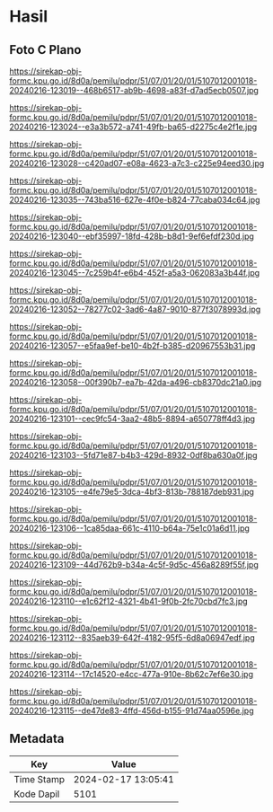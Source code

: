 # Hasil

## Foto C Plano

https://sirekap-obj-formc.kpu.go.id/8d0a/pemilu/pdpr/51/07/01/20/01/5107012001018-20240216-123019--468b6517-ab9b-4698-a83f-d7ad5ecb0507.jpg

https://sirekap-obj-formc.kpu.go.id/8d0a/pemilu/pdpr/51/07/01/20/01/5107012001018-20240216-123024--e3a3b572-a741-49fb-ba65-d2275c4e2f1e.jpg

https://sirekap-obj-formc.kpu.go.id/8d0a/pemilu/pdpr/51/07/01/20/01/5107012001018-20240216-123028--c420ad07-e08a-4623-a7c3-c225e94eed30.jpg

https://sirekap-obj-formc.kpu.go.id/8d0a/pemilu/pdpr/51/07/01/20/01/5107012001018-20240216-123035--743ba516-627e-4f0e-b824-77caba034c64.jpg

https://sirekap-obj-formc.kpu.go.id/8d0a/pemilu/pdpr/51/07/01/20/01/5107012001018-20240216-123040--ebf35997-18fd-428b-b8d1-9ef6efdf230d.jpg

https://sirekap-obj-formc.kpu.go.id/8d0a/pemilu/pdpr/51/07/01/20/01/5107012001018-20240216-123045--7c259b4f-e6b4-452f-a5a3-062083a3b44f.jpg

https://sirekap-obj-formc.kpu.go.id/8d0a/pemilu/pdpr/51/07/01/20/01/5107012001018-20240216-123052--78277c02-3ad6-4a87-9010-877f3078993d.jpg

https://sirekap-obj-formc.kpu.go.id/8d0a/pemilu/pdpr/51/07/01/20/01/5107012001018-20240216-123057--e5faa9ef-be10-4b2f-b385-d20967553b31.jpg

https://sirekap-obj-formc.kpu.go.id/8d0a/pemilu/pdpr/51/07/01/20/01/5107012001018-20240216-123058--00f390b7-ea7b-42da-a496-cb8370dc21a0.jpg

https://sirekap-obj-formc.kpu.go.id/8d0a/pemilu/pdpr/51/07/01/20/01/5107012001018-20240216-123101--cec9fc54-3aa2-48b5-8894-a650778ff4d3.jpg

https://sirekap-obj-formc.kpu.go.id/8d0a/pemilu/pdpr/51/07/01/20/01/5107012001018-20240216-123103--5fd71e87-b4b3-429d-8932-0df8ba630a0f.jpg

https://sirekap-obj-formc.kpu.go.id/8d0a/pemilu/pdpr/51/07/01/20/01/5107012001018-20240216-123105--e4fe79e5-3dca-4bf3-813b-788187deb931.jpg

https://sirekap-obj-formc.kpu.go.id/8d0a/pemilu/pdpr/51/07/01/20/01/5107012001018-20240216-123106--1ca85daa-661c-4110-b64a-75e1c01a6d11.jpg

https://sirekap-obj-formc.kpu.go.id/8d0a/pemilu/pdpr/51/07/01/20/01/5107012001018-20240216-123109--44d762b9-b34a-4c5f-9d5c-456a8289f55f.jpg

https://sirekap-obj-formc.kpu.go.id/8d0a/pemilu/pdpr/51/07/01/20/01/5107012001018-20240216-123110--e1c62f12-4321-4b41-9f0b-2fc70cbd7fc3.jpg

https://sirekap-obj-formc.kpu.go.id/8d0a/pemilu/pdpr/51/07/01/20/01/5107012001018-20240216-123112--835aeb39-642f-4182-95f5-6d8a06947edf.jpg

https://sirekap-obj-formc.kpu.go.id/8d0a/pemilu/pdpr/51/07/01/20/01/5107012001018-20240216-123114--17c14520-e4cc-477a-910e-8b62c7ef6e30.jpg

https://sirekap-obj-formc.kpu.go.id/8d0a/pemilu/pdpr/51/07/01/20/01/5107012001018-20240216-123115--de47de83-4ffd-456d-b155-91d74aa0596e.jpg


## Metadata

| Key        | Value               |
| ---------- | ------------------- |
| Time Stamp | 2024-02-17 13:05:41 |
| Kode Dapil | 5101                |



